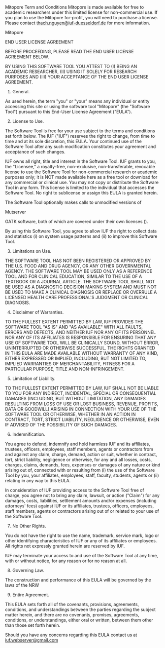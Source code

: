 Mitopore Term and Conditions
Mitopore is made available for free to academic researchers under this limited license for non-commercial use. If you plan to use the Mitopore for-profit, you will need to purchase a license. Please contact thach.nguyen@iuf-duesseldorf.de for more information.

Mitopore

END USER LICENSE AGREEMENT

BEFORE PROCEEDING, PLEASE READ THE END USER LICENSE AGREEMENT BELOW.

BY USING THIS SOFTWARE TOOL YOU ATTEST TO (I) BEING AN ACADEMIC RESEARCHER, (II) USING IT SOLELY FOR RESEARCH PURPOSES AND (III) YOUR ACCEPTANCE OF THE END USER LICENSE AGREEMENT.

1. General.

As used herein, the term "you" or "your" means any individual or entity accessing this site or using the software tool "Mitopore" (the "Software Tool") pursuant to this End-User License Agreement ("EULA").

2. License to Use.

The Software Tool is free for your use subject to the terms and conditions set forth below. The IUF ("IUF") reserves the right to change, from time to time and at its sole discretion, this EULA. Your continued use of the Software Tool after any such modification constitutes your agreement and acceptance of such changes.

IUF owns all right, title and interest in the Software Tool. IUF grants to you, the "Licensee," a royalty-free, non-exclusive, non-transferable, revocable license to use the Software Tool for non-commercial research or academic purposes only; it is NOT made available here as a free tool or download for any commercial or clinical use. You may not copy or distribute the Software Tool in any form. This license is limited to the individual that accesses the Software Tool. No right to sublicense or assign this EULA is granted herein.

The Software Tool optionally makes calls to unmodified versions of

Mutserver

GATK software, both of which are covered under their own licenses ().

By using this Software Tool, you agree to allow IUF the right to collect data and statistics (i) on system usage patterns and (ii) to improve this Software Tool.

3. Limitations on Use.

THE SOFTWARE TOOL HAS NOT BEEN REGISTERED OR APPROVED BY THE U.S. FOOD AND DRUG AGENCY, OR ANY OTHER GOVERNMENTAL AGENCY. THE SOFTWARE TOOL MAY BE USED ONLY AS A REFERENCE TOOL AND FOR CLINICAL EDUCATION, SIMILAR TO THE USE OF A TEXTBOOK OR A JOURNAL ARTICLE. THE SOFTWARE TOOL SHALL NOT BE USED AS A DIAGNOSTIC DECISION MAKING SYSTEM AND MUST NOT BE USED TO MAKE A CLINICAL DIAGNOSIS OR REPLACE OR OVERRULE A LICENSED HEALTH CARE PROFESSIONAL'S JUDGMENT OR CLINICAL DIAGNOSIS.

4. Disclaimer of Warranties.

TO THE FULLEST EXTENT PERMITTED BY LAW, IUF PROVIDES THE SOFTWARE TOOL "AS IS" AND "AS AVAILABLE" WITH ALL FAULTS, ERRORS AND DEFECTS, AND NEITHER IUF NOR ANY OF ITS PERSONNEL NOR ANY OF ITS AFFILIATES IS RESPONSIBLE FOR ENSURING THAT ANY USE OF SOFTWARE TOOL WILL BE CLINICALLY SOUND, WITHOUT ERROR, UNINTERRUPTED OR OTHERWISE SUCCESSFUL. THE RIGHTS GRANTED IN THIS EULA ARE MADE AVAILABLE WITHOUT WARRANTY OF ANY KIND, EITHER EXPRESSED OR IMPLIED, INCLUDING, BUT NOT LIMITED TO, IMPLIED WARRANTIES OF MERCHANTABILITY, FITNESS FOR A PARTICULAR PURPOSE, TITLE AND NON-INFRINGEMENT.

5. Limitation of Liability.

TO THE FULLEST EXTENT PERMITTED BY LAW, IUF SHALL NOT BE LIABLE TO YOU FOR ANY INDIRECT, INCIDENTAL, SPECIAL OR CONSEQUENTIAL DAMAGES (INCLUDING, BUT WITHOUT LIMITATION, ANY DAMAGES RESULTING FROM LOSS OF USE OR LOST BUSINESS, REVENUE, PROFITS, DATA OR GOODWILL) ARISING IN CONNECTION WITH YOUR USE OF THE SOFTWARE TOOL OR OTHERWISE, WHETHER IN AN ACTION IN CONTRACT, TORT, STRICT LIABILITY, NEGLIGENCE OR OTHERWISE, EVEN IF ADVISED OF THE POSSIBILITY OF SUCH DAMAGES.

6. Indemnification.

You agree to defend, indemnify and hold harmless IUF and its affiliates, trustees, officers, employees, staff members, agents or contractors from and against any claim, charge, demand, action or suit, whether in contract, tort, strict liability, negligence or otherwise, for any and all losses, costs, charges, claims, demands, fees, expenses or damages of any nature or kind arising out of, connected with or resulting from (i) the use of the Software Tool by you, your affiliates, employees, staff, faculty, students, agents or (ii) relating in any way to this EULA.

In consideration of IUF providing access to the Software Tool free of charge, you agree not to bring any claim, lawsuit, or action ("Claim") for any damages, costs, liabilities, settlement amounts and/or expenses (including attorneys' fees) against IUF or its affiliates, trustees, officers, employees, staff members, agents or contractors arising out of or related to your use of the Software Tool.

7. No Other Rights.

You do not have the right to use the name, trademark, service mark, logo or other identifying characteristics of IUF or any of its affiliates or employees. All rights not expressly granted herein are reserved by IUF.

IUF may terminate your access to and use of the Software Tool at any time, with or without notice, for any reason or for no reason at all.

8. Governing Law.

The construction and performance of this EULA will be governed by the laws of the NRW

9. Entire Agreement.

This EULA sets forth all of the covenants, provisions, agreements, conditions, and understandings between the parties regarding the subject matter herein, and there are no covenants, promises, agreements, conditions, or understandings, either oral or written, between them other than those set forth herein.

Should you have any concerns regarding this EULA contact us at iuf.webserver@gmail.com
